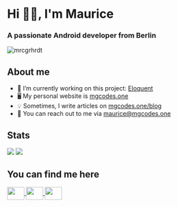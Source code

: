 # Hi 👋🏼, I'm Maurice
### A passionate Android developer from Berlin

<img src="https://komarev.com/ghpvc/?username=mrcgrhrdt&color=3DDC84&style=flat-square" alt="mrcgrhrdt"/>

## About me
- 🔨 I’m currently working on this project: [Eloquent](https://github.com/Eloquent-Team/Eloquent-Android)
- 🖥 My personal website is [mgcodes.one](mgcodes.one)
- 💡 Sometimes, I write articles on [mgcodes.one/blog](https://mgcodes.one/blog)
- 💬 You can reach out to me via maurice@mgcodes.one

## Stats
<p align="left">
  <img src="https://github-readme-stats.vercel.app/api?username=mrcgrhrdt&show_icons=true" />
  <img src="https://github-readme-stats.vercel.app/api/top-langs/?username=mrcgrhrdt&layout=compact" />
</p>

## You can find me here
<div>
  <a href="https://linkedin.com/in/maurice-gerhardt-840b39171" target="_blank">
    <img align="center" src="https://super.so/icon/dark/linkedin.svg" height="30" width="40"/>
  </a>
  <a href="https://twitter.com/mrcgrhrdt" target="_blank">
    <img align="center" src="https://super.so/icon/dark/twitter.svg" height="30" width="40"/>
  </a>
  <a href="https://instagram.com/mrcgrhrdt" target="_blank">
    <img align="center" src="https://super.so/icon/dark/instagram.svg" height="30" width="40"/>
  </a>
</div>

